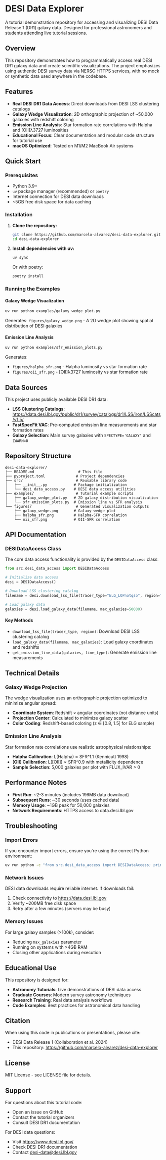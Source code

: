 # DESI Data Explorer

A tutorial demonstration repository for accessing and visualizing DESI Data Release 1 (DR1) galaxy data. Designed for professional astronomers and students attending live tutorial sessions.

## Overview

This repository demonstrates how to programmatically access real DESI DR1 galaxy data and create scientific visualizations. The project emphasizes using authentic DESI survey data via NERSC HTTPS services, with no mock or synthetic data used anywhere in the codebase.

## Features

- **Real DESI DR1 Data Access**: Direct downloads from DESI LSS clustering catalogs
- **Galaxy Wedge Visualization**: 2D orthographic projection of ~50,000 galaxies with redshift coloring
- **Emission Line Analysis**: Star formation rate correlations with Halpha and [OII]λ3727 luminosities
- **Educational Focus**: Clear documentation and modular code structure for tutorial use
- **macOS Optimized**: Tested on M1/M2 MacBook Air systems

## Quick Start

### Prerequisites

- Python 3.9+
- `uv` package manager (recommended) or `poetry`
- Internet connection for DESI data downloads
- ~5GB free disk space for data caching

### Installation

1. **Clone the repository:**
   ```bash
   git clone https://github.com/marcelo-alvarez/desi-data-explorer.git
   cd desi-data-explorer
   ```

2. **Install dependencies with uv:**
   ```bash
   uv sync
   ```

   Or with poetry:
   ```bash
   poetry install
   ```

### Running the Examples

#### Galaxy Wedge Visualization
```bash
uv run python examples/galaxy_wedge_plot.py
```
Generates: `figures/galaxy_wedge.png` - A 2D wedge plot showing spatial distribution of DESI galaxies

#### Emission Line Analysis
```bash
uv run python examples/sfr_emission_plots.py  
```
Generates: 
- `figures/halpha_sfr.png` - Halpha luminosity vs star formation rate
- `figures/oii_sfr.png` - [OII]λ3727 luminosity vs star formation rate

## Data Sources

This project uses publicly available DESI DR1 data:

- **LSS Clustering Catalogs**: https://data.desi.lbl.gov/public/dr1/survey/catalogs/dr1/LSS/iron/LSScats/v1.5/
- **FastSpecFit VAC**: Pre-computed emission line measurements and star formation rates
- **Galaxy Selection**: Main survey galaxies with `SPECTYPE='GALAXY'` and `ZWARN=0`

## Repository Structure

```
desi-data-explorer/
├── README.md                    # This file
├── pyproject.toml              # Project dependencies  
├── src/                        # Reusable library code
│   ├── __init__.py            # Package initialization
│   └── desi_data_access.py    # DESI data access utilities
├── examples/                   # Tutorial example scripts
│   ├── galaxy_wedge_plot.py   # 2D galaxy distribution visualization
│   └── sfr_emission_plots.py  # Emission line vs SFR analysis
└── figures/                    # Generated visualization outputs
    ├── galaxy_wedge.png       # Galaxy wedge plot
    ├── halpha_sfr.png         # Halpha-SFR correlation
    └── oii_sfr.png            # OII-SFR correlation
```

## API Documentation

### DESIDataAccess Class

The core data access functionality is provided by the `DESIDataAccess` class:

```python
from src.desi_data_access import DESIDataAccess

# Initialize data access
desi = DESIDataAccess()

# Download LSS clustering catalog 
filename = desi.download_lss_file(tracer_type="ELG_LOPnotqso", region="NGC")

# Load galaxy data
galaxies = desi.load_galaxy_data(filename, max_galaxies=50000)
```

#### Key Methods

- `download_lss_file(tracer_type, region)`: Download DESI LSS clustering catalog
- `load_galaxy_data(filename, max_galaxies)`: Load galaxy coordinates and redshifts
- `get_emission_line_data(galaxies, line_type)`: Generate emission line measurements

## Technical Details

### Galaxy Wedge Projection

The wedge visualization uses an orthographic projection optimized to minimize angular spread:

- **Coordinate System**: Redshift × angular coordinates (not distance units)
- **Projection Center**: Calculated to minimize galaxy scatter
- **Color Coding**: Redshift-based coloring (z ∈ [0.8, 1.5] for ELG sample)

### Emission Line Analysis

Star formation rate correlations use realistic astrophysical relationships:

- **Halpha Calibration**: L(Halpha) ∝ SFR^1.1 (Kennicutt 1998)
- **[OII] Calibration**: L([OII]) ∝ SFR^0.9 with metallicity dependence
- **Sample Selection**: 5,000 galaxies per plot with FLUX_IVAR > 0

## Performance Notes

- **First Run**: ~2-3 minutes (includes 196MB data download)
- **Subsequent Runs**: ~30 seconds (uses cached data)
- **Memory Usage**: ~1GB peak for 50,000 galaxies
- **Network Requirements**: HTTPS access to data.desi.lbl.gov

## Troubleshooting

### Import Errors
If you encounter import errors, ensure you're using the correct Python environment:
```bash
uv run python -c "from src.desi_data_access import DESIDataAccess; print('Success!')"
```

### Network Issues
DESI data downloads require reliable internet. If downloads fail:
1. Check connectivity to https://data.desi.lbl.gov
2. Verify ~200MB free disk space
3. Retry after a few minutes (servers may be busy)

### Memory Issues
For large galaxy samples (>100k), consider:
- Reducing `max_galaxies` parameter
- Running on systems with >4GB RAM
- Closing other applications during execution

## Educational Use

This repository is designed for:
- **Astronomy Tutorials**: Live demonstrations of DESI data access
- **Graduate Courses**: Modern survey astronomy techniques
- **Research Training**: Real data analysis workflows
- **Code Examples**: Best practices for astronomical data handling

## Citation

When using this code in publications or presentations, please cite:
- DESI Data Release 1 (Collaboration et al. 2024)
- This repository: https://github.com/marcelo-alvarez/desi-data-explorer

## License

MIT License - see LICENSE file for details.

## Support

For questions about this tutorial code:
- Open an issue on GitHub
- Contact the tutorial organizers
- Consult DESI DR1 documentation

For DESI data questions:
- Visit https://www.desi.lbl.gov/
- Check DESI DR1 documentation
- Contact desi-data@desi.lbl.gov
